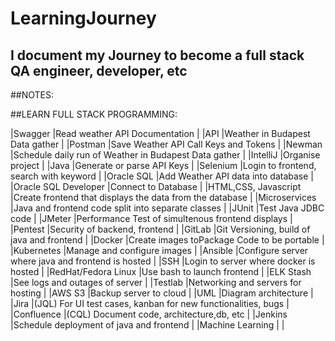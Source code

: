 # LearningJourney
## I document my Journey to become a full stack QA engineer, developer, etc


##NOTES:







##LEARN FULL STACK PROGRAMMING:


|Swagger                 |Read weather API Documentation                                        |
|API                     |Weather in Budapest Data gather                                       |
|Postman                 |Save Weather API Call Keys and Tokens                                 |
|Newman                  |Schedule daily run of Weather in Budapest Data gather                 |
|IntelliJ                |Organise project                                                      |
|Java                    |Generate or parse API Keys                                            |
|Selenium                |Login to frontend, search with keyword                                | 
|Oracle SQL              |Add Weather API data into database                                    |
|Oracle SQL Developer    |Connect to Database                                                   |
|HTML,CSS, Javascript    |Create frontend that displays the data from the database              |
|Microservices           |Java and frontend code split into separate classes                    |
|JUnit                   |Test Java JDBC code                                                   |
|JMeter                  |Performance Test of simultenous frontend displays                     |
|Pentest                 |Security of backend, frontend                                         |
|GitLab                  |Git Versioning, build of java and frontend                            |
|Docker                  |Create images toPackage Code to be portable                           |
|Kubernetes              |Manage and configure images                                           |
|Ansible                 |Configure server where java and frontend is hosted                    |
|SSH                     |Login to server where docker is hosted                                |
|RedHat/Fedora Linux     |Use bash to launch frontend                                           |
|ELK Stash               |See logs and outages of server                                        |
|Testlab                 |Networking and servers for hosting                                    |
|AWS S3                  |Backup server to cloud                                                |
|UML                     |Diagram architecture                                                  |
|Jira                    |(JQL) For UI test cases, kanban for new functionalities, bugs         |
|Confluence              |(CQL) Document code, architecture,db, etc                             |
|Jenkins                 |Schedule deployment of java and frontend                              |
|Machine Learning        |                                                                      |

